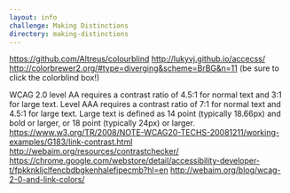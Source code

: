 ```yaml
---
layout: info
challenge: Making Distinctions
directory: making-distinctions
---
```


<!-- Colors and Contrast Ratios -->

https://github.com/Altreus/colourblind
http://lukyvj.github.io/accecss/
http://colorbrewer2.org/#type=diverging&scheme=BrBG&n=11 (be sure to click the colorblind box!)

WCAG 2.0 level AA requires a contrast ratio of 4.5:1 for normal text and 3:1 for large text. Level AAA requires a contrast ratio of 7:1 for normal text and 4.5:1 for large text. Large text is defined as 14 point (typically 18.66px) and bold or larger, or 18 point (typically 24px) or larger.
https://www.w3.org/TR/2008/NOTE-WCAG20-TECHS-20081211/working-examples/G183/link-contrast.html
http://webaim.org/resources/contrastchecker/
https://chrome.google.com/webstore/detail/accessibility-developer-t/fpkknkljclfencbdbgkenhalefipecmb?hl=en
http://webaim.org/blog/wcag-2-0-and-link-colors/
